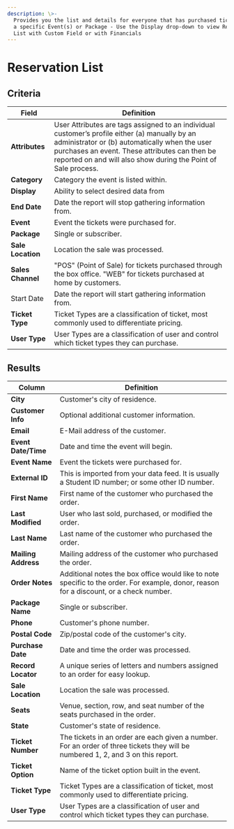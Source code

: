 ```yaml
---
description: \>-
  Provides you the list and details for everyone that has purchased tickets for
  a specific Event(s) or Package - Use the Display drop-down to view Reservation
  List with Custom Field or with Financials
---
```


# Reservation List

## Criteria

| **Field** | **Definition** |
| --- | --- |
| **Attributes** |  User Attributes are tags assigned to an individual customer’s profile either \(a\) manually by an administrator or \(b\) automatically when the user purchases an event. These attributes can then be reported on and will also show during the Point of Sale process.  |
| **Category** | Category the event is listed within. |
| **Display** | Ability to select desired data from |
| **End Date** | Date the report will stop gathering information from. |
| **Event** |  Event the tickets were purchased for. |
| **Package** |  Single or subscriber. |
| **Sale Location** | Location the sale was processed. |
| **Sales Channel** |  "POS" \(Point of Sale\) for tickets purchased through the box office. "WEB" for tickets purchased at home by customers. |
| Start Date | Date the report will start gathering information from. |
| **Ticket Type** |  Ticket Types are a classification of ticket, most commonly used to differentiate pricing. |
| **User Type** |  User Types are a classification of user and control which ticket types they can purchase.  |

## Results

| **Column** | **Definition** |
| --- | --- |
| **City** | Customer's city of residence. |
| **Customer Info** |  Optional additional customer information. |
| **Email** | E-Mail address of the customer. |
| **Event Date/Time** | Date and time the event will begin.  |
| **Event Name** |  Event the tickets were purchased for. |
| **External ID** |  This is imported from your data feed. It is usually a Student ID number; or some other ID number. |
| **First Name** | First name of the customer who purchased the order. |
| **Last Modified** |  User who last sold, purchased, or modified the order. |
| **Last Name** |  Last name of the customer who purchased the order. |
| **Mailing Address** |  Mailing address of the customer who purchased the order. |
| **Order Notes** | Additional notes the box office would like to note specific to the order. For example, donor, reason for a discount, or a check number. |
| **Package Name** |  Single or subscriber. |
| **Phone** |  Customer's phone number. |
| **Postal Code** |  Zip/postal code of the customer's city. |
| **Purchase Date** | Date and time the order was processed. |
| **Record Locator** |  A unique series of letters and numbers assigned to an order for easy lookup. |
| **Sale Location** | Location the sale was processed. |
| **Seats** | Venue, section, row, and seat number of the seats purchased in the order. |
| **State** | Customer's state of residence. |
| **Ticket Number** |  The tickets in an order are each given a number. For an order of three tickets they will be numbered 1, 2, and 3 on this report. |
| **Ticket Option** | Name of the ticket option built in the event. |
| **Ticket Type** |  Ticket Types are a classification of ticket, most commonly used to differentiate pricing. |
| **User Type** |  User Types are a classification of user and control which ticket types they can purchase. |
